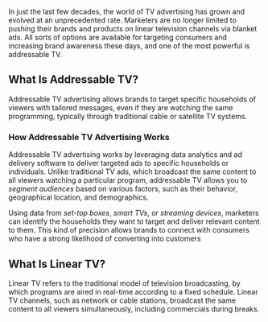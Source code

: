 In just the last few decades, the world of TV advertising has grown and evolved at an unprecedented rate. Marketers are no longer limited to pushing their brands and products on linear television channels via blanket ads. All sorts of options are available for targeting consumers and increasing brand awareness these days, and one of the most powerful is addressable TV.

## What Is Addressable TV?

Addressable TV advertising allows brands to target specific households of viewers with tailored messages, even if they are watching the same programming, typically through traditional cable or satellite TV systems.

### How Addressable TV Advertising Works

Addressable TV advertising works by leveraging data analytics and ad delivery software to deliver targeted ads to specific households or individuals. Unlike traditional TV ads, which broadcast the same content to all viewers watching a particular program, addressable TV allows you to _segment audiences_ based on various factors, such as their behavior, geographical location, and demographics.

Using data from _set-top boxes_, _smart TVs_, or _streaming devices_, marketers can identify the households they want to target and deliver relevant content to them. This kind of precision allows brands to connect with consumers who have a strong likelihood of converting into customers

## What Is Linear TV?

Linear TV refers to the traditional model of television broadcasting, by which programs are aired in real-time according to a fixed schedule. Linear TV channels, such as network or cable stations, broadcast the same content to all viewers simultaneously, including commercials during breaks.